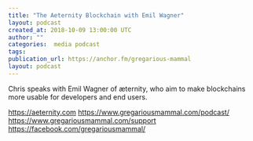 ```yaml
---
title: "The Aeternity Blockchain with Emil Wagner"
layout: podcast
created_at: 2018-10-09 13:00:00 UTC
author: ""
categories:  media podcast
tags:
publication_url: https://anchor.fm/gregarious-mammal
layout: podcast
---
```

Chris speaks with Emil Wagner of æternity, who aim to make blockchains more usable for developers and end users.

https://aeternity.com
https://www.gregariousmammal.com/podcast/
https://www.gregariousmammal.com/support
https://facebook.com/gregariousmammal/